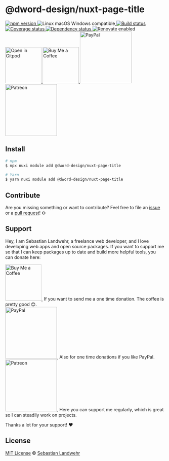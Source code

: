 <!-- TITLE/ -->
# @dword-design/nuxt-page-title
<!-- /TITLE -->

<!-- BADGES/ -->
<p>
  <a href="https://npmjs.org/package/@dword-design/nuxt-page-title">
    <img
      src="https://img.shields.io/npm/v/@dword-design/nuxt-page-title.svg"
      alt="npm version"
    >
  </a><img src="https://img.shields.io/badge/os-linux%20%7C%C2%A0macos%20%7C%C2%A0windows-blue" alt="Linux macOS Windows compatible"><a href="https://github.com/dword-design/nuxt-page-title/actions">
    <img
      src="https://github.com/dword-design/nuxt-page-title/workflows/build/badge.svg"
      alt="Build status"
    >
  </a><a href="https://codecov.io/gh/dword-design/nuxt-page-title">
    <img
      src="https://codecov.io/gh/dword-design/nuxt-page-title/branch/master/graph/badge.svg"
      alt="Coverage status"
    >
  </a><a href="https://david-dm.org/dword-design/nuxt-page-title">
    <img src="https://img.shields.io/david/dword-design/nuxt-page-title" alt="Dependency status">
  </a><img src="https://img.shields.io/badge/renovate-enabled-brightgreen" alt="Renovate enabled"><br/><a href="https://gitpod.io/#https://github.com/dword-design/nuxt-page-title">
    <img
      src="https://gitpod.io/button/open-in-gitpod.svg"
      alt="Open in Gitpod"
      width="114"
    >
  </a><a href="https://www.buymeacoffee.com/dword">
    <img
      src="https://www.buymeacoffee.com/assets/img/guidelines/download-assets-sm-2.svg"
      alt="Buy Me a Coffee"
      width="114"
    >
  </a><a href="https://paypal.me/SebastianLandwehr">
    <img
      src="https://sebastianlandwehr.com/images/paypal.svg"
      alt="PayPal"
      width="163"
    >
  </a><a href="https://www.patreon.com/dworddesign">
    <img
      src="https://sebastianlandwehr.com/images/patreon.svg"
      alt="Patreon"
      width="163"
    >
  </a>
</p>
<!-- /BADGES -->

<!-- DESCRIPTION/ -->

<!-- /DESCRIPTION -->

<!-- INSTALL/ -->
## Install

```bash
# npm
$ npx nuxi module add @dword-design/nuxt-page-title

# Yarn
$ yarn nuxi module add @dword-design/nuxt-page-title
```
<!-- /INSTALL -->

<!-- LICENSE/ -->
## Contribute

Are you missing something or want to contribute? Feel free to file an [issue](https://github.com/dword-design/nuxt-page-title/issues) or a [pull request](https://github.com/dword-design/nuxt-page-title/pulls)! ⚙️

## Support

Hey, I am Sebastian Landwehr, a freelance web developer, and I love developing web apps and open source packages. If you want to support me so that I can keep packages up to date and build more helpful tools, you can donate here:

<p>
  <a href="https://www.buymeacoffee.com/dword">
    <img
      src="https://www.buymeacoffee.com/assets/img/guidelines/download-assets-sm-2.svg"
      alt="Buy Me a Coffee"
      width="114"
    >
  </a>&nbsp;If you want to send me a one time donation. The coffee is pretty good 😊.<br/>
  <a href="https://paypal.me/SebastianLandwehr">
    <img
      src="https://sebastianlandwehr.com/images/paypal.svg"
      alt="PayPal"
      width="163"
    >
  </a>&nbsp;Also for one time donations if you like PayPal.<br/>
  <a href="https://www.patreon.com/dworddesign">
    <img
      src="https://sebastianlandwehr.com/images/patreon.svg"
      alt="Patreon"
      width="163"
    >
  </a>&nbsp;Here you can support me regularly, which is great so I can steadily work on projects.
</p>

Thanks a lot for your support! ❤️

## License

[MIT License](https://opensource.org/license/mit/) © [Sebastian Landwehr](https://sebastianlandwehr.com)
<!-- /LICENSE -->

